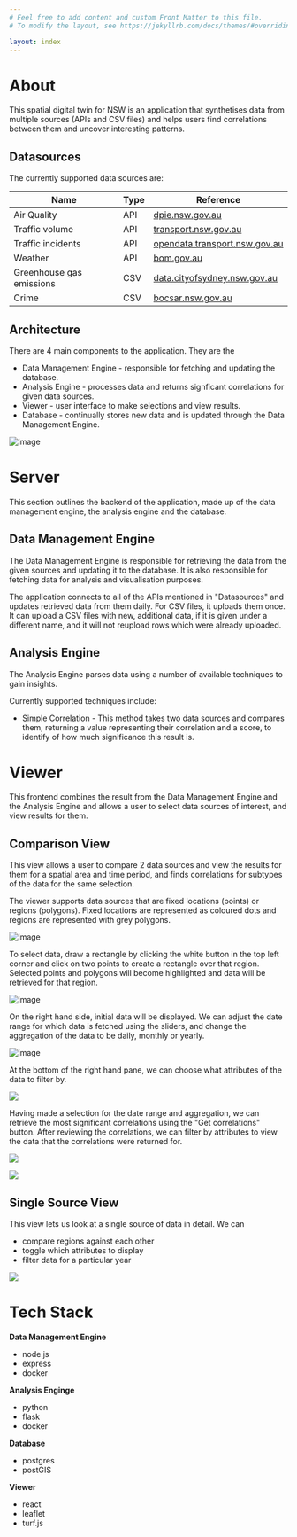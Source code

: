 ```yaml
---
# Feel free to add content and custom Front Matter to this file.
# To modify the layout, see https://jekyllrb.com/docs/themes/#overriding-theme-defaults

layout: index
---
```


# About

This spatial digital twin for NSW is an application that synthetises data from multiple sources (APIs and CSV files) and helps users find correlations between them and uncover interesting patterns.

## Datasources

The currently supported data sources are:

| Name | Type | Reference |
| --- | ------- | ------- |
| Air Quality | API | [dpie.nsw.gov.au](https://www.dpie.nsw.gov.au) |
| Traffic volume | API | [transport.nsw.gov.au](https://roads-waterways.transport.nsw.gov.au/) |
| Traffic incidents | API | [opendata.transport.nsw.gov.au](https://opendata.transport.nsw.gov.au/) |
| Weather | API | [bom.gov.au](http://www.bom.gov.au/) |
| Greenhouse gas emissions | CSV | [data.cityofsydney.nsw.gov.au](https://data.cityofsydney.nsw.gov.au/) |
| Crime | CSV | [bocsar.nsw.gov.au](https://www.bocsar.nsw.gov.au/) |
 

## Architecture

There are 4 main components to the application. They are the

* Data Management Engine - responsible for fetching and updating the database.
* Analysis Engine - processes data and returns signficant correlations for given data sources.
* Viewer - user interface to make selections and view results.
* Database - continually stores new data and is updated through the Data Management Engine.

![image](./assets/architecture.jpg)


# Server

This section outlines the backend of the application, made up of the data management engine, the analysis engine and the database.


## Data Management Engine

The Data Management Engine is responsible for retrieving the data from the given sources and updating it to the database. It is also responsible for fetching data for analysis and visualisation purposes.

The application connects to all of the APIs mentioned in "Datasources" and updates retrieved data from them daily. For CSV files, it uploads them once. It can upload a CSV files with new, additional data, if it is given under a different name, and it will not reupload rows which were already uploaded.

## Analysis Engine

The Analysis Engine parses data using a number of available techniques to gain insights.

Currently supported techniques include:
* Simple Correlation - This method takes two data sources and compares them, returning a value representing their correlation and a score, to identify of how much significance this result is.


# Viewer

This frontend combines the result from the Data Management Engine and the Analysis Engine and allows a user to select data sources of interest, and view results for them.

## Comparison View

This view allows a user to compare 2 data sources and view the results for them for a spatial area and time period, and finds correlations for subtypes of the data for the same selection.

The viewer supports data sources that are fixed locations (points) or regions (polygons). Fixed locations are represented as coloured dots and regions are represented with grey polygons.

![image](./assets/comparison2.jpg)

To select data, draw a rectangle by clicking the white button in the top left corner and click on two points to create a rectangle over that region. Selected points and polygons will become highlighted and data will be retrieved for that region.

![image](./assets/comparison-selection.jpg)

On the right hand side, initial data will be displayed. We can adjust the date range for which data is fetched using the sliders, and change the aggregation of the data to be daily, monthly or yearly.

![image](./assets/comparison-graph.jpg)

At the bottom of the right hand pane, we can choose what attributes of the data to filter by.

![](./assets/comparison-category.jpg)

Having made a selection for the date range and aggregation, we can retrieve the most significant correlations using the "Get correlations" button.
After reviewing the correlations, we can filter by attributes to view the data that the correlations were returned for.

![](./assets/comparison-getcorrelations.jpg)

![](./assets/comparison-getcorrelations2.jpg)

## Single Source View

This view lets us look at a single source of data in detail. We can

* compare regions against each other
* toggle which attributes to display
* filter data for a particular year

![](./assets/single-source.jpg)


# Tech Stack

**Data Management Engine**
* node.js
* express
* docker

**Analysis Enginge**
* python
* flask
* docker

**Database**
* postgres
* postGIS

**Viewer**
* react
* leaflet
* turf.js